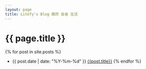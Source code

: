 ```yaml
---
layout: page
title: Litefy's Blog 偶然 自省 生活
---
```

{{ page.title }}
=
{% for post in site.posts %}
* {{ post.date | date: "%Y-%m-%d" }} [{{post.title}}]({{site.baseurl}}{{post.url}})
{% endfor %}
